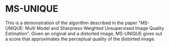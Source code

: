 # MS-UNIQUE
This is a demonstration of the algorithm described in the paper "MS-UNIQUE: Multi Model and Sharpness Weighted Unsupervised Image Quality Estimation". Given an original and a distorted image, MS-UNIQUE gives out a score  that approximates the perceptual quality of the distorted image.
